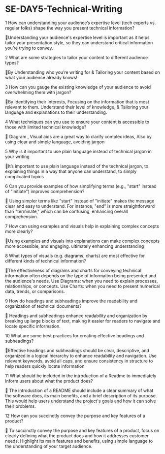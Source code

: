 # SE-DAY5-Technical-Writing

1 How can understanding your audience’s expertise level (tech experts vs. regular folks) shape the way you present technical information?

📌Understanding your audience's expertise level is important as it helps tailor your presentation style, so they can understand critical information you’re trying to convey.

2 What are some strategies to tailor your content to different audience types?

📌By Understanding who you’re writing for & Tailoring your content based on what your audience already knows! 

3 How can you gauge the existing knowledge of your audience to avoid overwhelming them with jargon?

📌By Identifying their interests, Focusing on the information that is most relevant to them. Understand their level of knowledge, & Tailoring your language and explanations to their understanding. 

4 What techniques can you use to ensure your content is accessible to those with limited technical knowledge? 

📌 Diagram , Visual aids are a great way to clarify complex ideas, Also by using clear and simple language, avoiding jargon 

5 Why is it important to use plain language instead of technical jargon in your writing

📌It’s important to use plain language instead of the technical jargon, to explaining things in a way that anyone can understand, to simply complicated topics 

6 Can you provide examples of how simplifying terms (e.g., "start" instead of "initiate") improves comprehension?

📌 Using simpler terms like "start" instead of "initiate" makes the message clear and easy to understand. For instance, "end" is more straightforward than "terminate," which can be confusing, enhancing overall comprehension.

7 How can using examples and visuals help in explaining complex concepts more clearly?

📌Using examples and visuals into explanations can make complex concepts more accessible, and engaging. ultimately enhancing understanding
	
8 What types of visuals (e.g. diagrams, charts) are most effective for different kinds of technical information?

📌The effectiveness of diagrams and charts for conveying technical information often depends on the type of information being presented and the audience's needs.
Use Diagrams:  when you need to explain processes, relationships, or concepts.
Use Charts:  when you need to present numerical data, trends, or comparisons.

9 How do headings and subheadings improve the readability and organization of technical documents?

📌 Headings and subheadings enhance readability and organization by breaking up large blocks of text, making it easier for readers to navigate and locate specific information.  

 10 What are some best practices for creating effective headings and subheadings?

📌Effective headings and subheadings should be clear, descriptive, and organized in a logical hierarchy to enhance readability and navigation. Use relevant keywords, avoid all caps, and ensure consistency in structure to help readers quickly locate information 

11 What should be included in the introduction of a Readme to immediately inform users about what the product does?

📌 The introduction of a README should include a clear summary of what the software does, its main benefits, and a brief description of its purpose. This would help users understand the project's goals and how it can solve their problems.

12 How can you succinctly convey the purpose and key features of a product?

📌 To succinctly convey the purpose and key features of a product, focus on clearly defining what the product does and how it addresses customer needs. Highlight its main features and benefits, using simple language to the understanding of your target audience.
